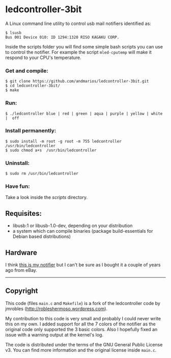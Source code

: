 # ledcontroller-3bit #

A Linux command line utility to control usb mail notifiers identified as:

    $ lsusb
    Bus 001 Device 010: ID 1294:1320 RISO KAGAKU CORP.


Inside the scripts folder you will find some simple bash scripts you can use to control the notifier.
For example the script `mled-cputemp` will make it respond to your CPU's temperature.

### Get and compile: ###

    $ git clone https://github.com/andmarios/ledcontroller-3bit.git
    $ cd ledcontroller-3bit/
    $ make

### Run: ###

    $ ./ledcontroller blue | red | green | aqua | purple | yellow | white |  off

### Install permanently: ###

    $ sudo install -m root -g root -m 755 ledcontroller /usr/bin/ledcontroller
    $ sudo chmod a+s  /usr/bin/ledcontroller

### Uninstall: ###

    $ sudo rm /usr/bin/ledcontroller
    
### Have fun: ###

Take a look inside the _scripts_ directory.

## Requisites: ##

+ libusb:1 or libusb-1.0-dev, depending on your distribution
+ a system which can compile binaries (package build-essentials for Debian based distributions)

## Hardware ##

I think [this is my notifier](http://www.andmarios.com/links/mail-usb-notifier) but I can't be sure as I bought it a couple of years ago from eBay.

---


## Copyright ##

This code (files `main.c` and `Makefile`) is a fork of the ledcontroller code by jmrobles (<http://robleshermoso.wordpress.com>).

My contribution to this code is very small and probably I could never write this on my own.
I added support for all the 7 colors of the notifier as the original code only supported the
3 basic colors. Also I hopefully fixed an issue with a warning output at the kernel's log.

The code is distributed under the terms of the GNU General Public License v3. You can find more
information and the original license inside `main.c`.
